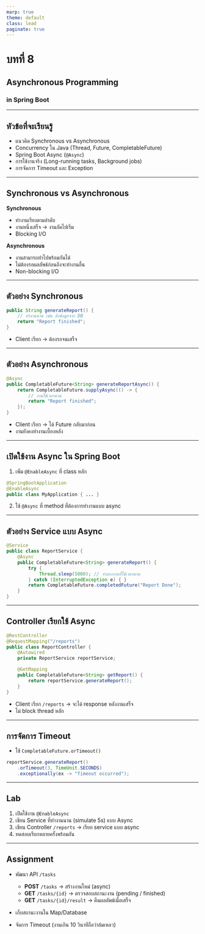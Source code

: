 ```yaml
---
marp: true
theme: default
class: lead
paginate: true
---
```


# บทที่ 8  
## Asynchronous Programming  
### in Spring Boot

---

## หัวข้อที่จะเรียนรู้
- แนวคิด Synchronous vs Asynchronous  
- Concurrency ใน Java (Thread, Future, CompletableFuture)  
- Spring Boot Async (`@Async`)  
- การใช้งานจริง (Long-running tasks, Background jobs)  
- การจัดการ Timeout และ Exception

---

## Synchronous vs Asynchronous

**Synchronous**  
- ทำงานเรียงตามลำดับ  
- งานหนึ่งเสร็จ → งานถัดไปเริ่ม  
- Blocking I/O  

**Asynchronous**  
- งานสามารถทำไปพร้อมกันได้  
- ไม่ต้องรอผลลัพธ์ก่อนถึงจะทำงานอื่น  
- Non-blocking I/O  

---

## ตัวอย่าง Synchronous

```java
public String generateReport() {
    // ทำงานนาน เช่น ดึงข้อมูลจาก DB
    return "Report finished";
}
````

* Client เรียก → ต้องรอจนเสร็จ

---

## ตัวอย่าง Asynchronous

```java
@Async
public CompletableFuture<String> generateReportAsync() {
    return CompletableFuture.supplyAsync(() -> {
        // งานใช้เวลานาน
        return "Report finished";
    });
}
```

* Client เรียก → ได้ Future กลับมาก่อน
* งานยังคงทำงานเบื้องหลัง

---

## เปิดใช้งาน Async ใน Spring Boot

1. เพิ่ม `@EnableAsync` ที่ class หลัก

```java
@SpringBootApplication
@EnableAsync
public class MyApplication { ... }
```

2. ใช้ `@Async` ที่ method ที่ต้องการทำงานแบบ async

---

## ตัวอย่าง Service แบบ Async

```java
@Service
public class ReportService {
    @Async
    public CompletableFuture<String> generateReport() {
        try {
            Thread.sleep(5000); // จำลองงานที่ใช้เวลานาน
        } catch (InterruptedException e) { }
        return CompletableFuture.completedFuture("Report Done");
    }
}
```

---

## Controller เรียกใช้ Async

```java
@RestController
@RequestMapping("/reports")
public class ReportController {
    @Autowired
    private ReportService reportService;

    @GetMapping
    public CompletableFuture<String> getReport() {
        return reportService.generateReport();
    }
}
```

* Client เรียก `/reports` → จะได้ response หลังงานเสร็จ
* ไม่ block thread หลัก

---

## การจัดการ Timeout

* ใช้ `CompletableFuture.orTimeout()`

```java
reportService.generateReport()
    .orTimeout(3, TimeUnit.SECONDS)
    .exceptionally(ex -> "Timeout occurred");
```

---

## Lab

1. เปิดใช้งาน `@EnableAsync`
2. เขียน Service ที่ทำงานนาน (simulate 5s) แบบ Async
3. เขียน Controller `/reports` → เรียก service แบบ async
4. ทดสอบเรียกหลายครั้งพร้อมกัน

---

## Assignment

* พัฒนา API `/tasks`

  * **POST** `/tasks` → สร้างงานใหม่ (async)
  * **GET** `/tasks/{id}` → ตรวจสอบสถานะงาน (pending / finished)
  * **GET** `/tasks/{id}/result` → คืนผลลัพธ์เมื่อเสร็จ

* เก็บสถานะงานใน Map/Database

* จัดการ Timeout (งานเกิน 10 วินาทีถือว่าล้มเหลว)


